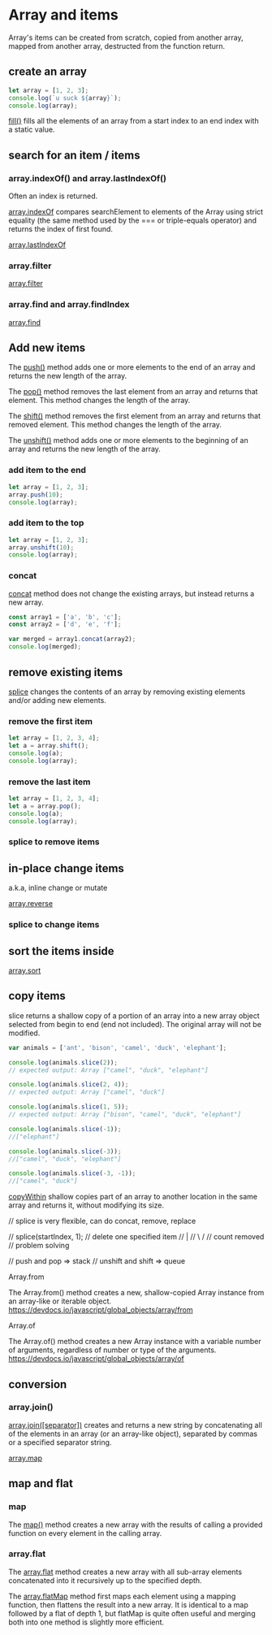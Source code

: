 # Array and items

Array's items can be created from scratch, copied from another array, mapped from another array, destructed from the function return.

## create an array

```js
let array = [1, 2, 3];
console.log(`u suck ${array}`);
console.log(array);
```

[fill()](https://devdocs.io/javascript/global_objects/array/fill) fills all the elements of an array from a start index to an end index with a static value.

## search for an item / items

### array.indexOf() and array.lastIndexOf()

Often an index is returned.

[array.indexOf](https://devdocs.io/javascript/global_objects/array/indexof) compares searchElement to elements of the Array using strict equality (the same method used by the === or triple-equals operator) and returns the index of first found.

[array.lastIndexOf](https://devdocs.io/javascript/global_objects/array/lastindexof)

### array.filter

[array.filter](https://devdocs.io/javascript/global_objects/array/filter)

### array.find and array.findIndex

[array.find](https://devdocs.io/javascript/global_objects/array/find)

## Add new items

The [push()](<(https://devdocs.io/javascript/global_objects/array/push)>) method adds one or more elements to the end of an array and returns the new length of the array.

The [pop()](https://devdocs.io/javascript/global_objects/array/pop) method removes the last element from an array and returns that element. This method changes the length of the array.

The [shift()](https://devdocs.io/javascript/global_objects/array/shift) method removes the first element from an array and returns that removed element. This method changes the length of the array.

The [unshift()](https://devdocs.io/javascript/global_objects/array/unshift) method adds one or more elements to the beginning of an array and returns the new length of the array.

### add item to the end

```js
let array = [1, 2, 3];
array.push(10);
console.log(array);
```

### add item to the top

```js
let array = [1, 2, 3];
array.unshift(10);
console.log(array);
```

### concat

[concat](https://devdocs.io/javascript/global_objects/array/concat) method does not change the existing arrays, but instead returns a new array.

```js
const array1 = ['a', 'b', 'c'];
const array2 = ['d', 'e', 'f'];

var merged = array1.concat(array2);
console.log(merged);
```

## remove existing items

[splice](https://devdocs.io/javascript/global_objects/array/splice) changes the contents of an array by removing existing elements and/or adding new elements.

### remove the first item

```js
let array = [1, 2, 3, 4];
let a = array.shift();
console.log(a);
console.log(array);
```

### remove the last item

```js
let array = [1, 2, 3, 4];
let a = array.pop();
console.log(a);
console.log(array);
```

### splice to remove items

## in-place change items

a.k.a, inline change or mutate

[array.reverse](https://devdocs.io/javascript/global_objects/array/reverse)

### splice to change items

## sort the items inside

[array.sort](https://devdocs.io/javascript/global_objects/array/sort)

## copy items

slice returns a shallow copy of a portion of an array into a new array object selected from begin to end (end not included). The original array will not be modified.

```js
var animals = ['ant', 'bison', 'camel', 'duck', 'elephant'];

console.log(animals.slice(2));
// expected output: Array ["camel", "duck", "elephant"]

console.log(animals.slice(2, 4));
// expected output: Array ["camel", "duck"]

console.log(animals.slice(1, 5));
// expected output: Array ["bison", "camel", "duck", "elephant"]

console.log(animals.slice(-1));
//["elephant"]

console.log(animals.slice(-3));
//["camel", "duck", "elephant"]

console.log(animals.slice(-3, -1));
//["camel", "duck"]
```

[copyWithin](https://devdocs.io/javascript/global_objects/array/copywithin) shallow copies part of an array to another location in the same array and returns it, without modifying its size.

// splice is very flexible, can do concat, remove, replace

// splice(startIndex, 1); // delete one specified item
// |
// \ /
// count removed
// problem solving

// push and pop => stack
// unshift and shift => queue

Array.from

The Array.from() method creates a new, shallow-copied Array instance from an array-like or iterable object.
<https://devdocs.io/javascript/global_objects/array/from>

Array.of

The Array.of() method creates a new Array instance with a variable number of arguments, regardless of number or type of the arguments.
<https://devdocs.io/javascript/global_objects/array/of>

## conversion

### array.join()

[array.join([separator])](https://devdocs.io/javascript/global_objects/array/join) creates and returns a new string by concatenating all of the elements in an array (or an array-like object), separated by commas or a specified separator string.

[array.map](https://devdocs.io/javascript/global_objects/array/map)

## map and flat

### map

The [map()](https://devdocs.io/javascript/global_objects/array/map) method creates a new array with the results of calling a provided function on every element in the calling array.

### array.flat

The [array.flat](https://devdocs.io/javascript/global_objects/array/flat) method creates a new array with all sub-array elements concatenated into it recursively up to the specified depth.

The [array.flatMap](https://devdocs.io/javascript/global_objects/array/flatmap) method first maps each element using a mapping function, then flattens the result into a new array. It is identical to a map followed by a flat of depth 1, but flatMap is quite often useful and merging both into one method is slightly more efficient.
